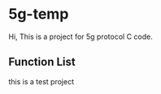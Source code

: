 # 5g-temp

Hi, This is a project for 5g protocol C code.

## Function List
this is a test project




